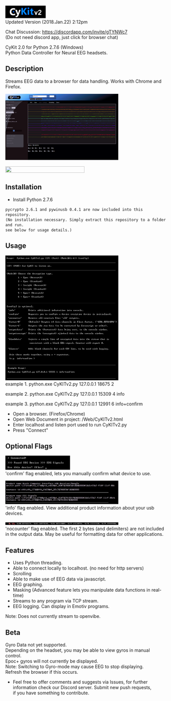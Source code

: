 <img src="./git-Images/CyKITv2.png" width=25% height=25% ><br>
Updated Version (2018.Jan.22) 2:12pm


Chat Discussion:
https://discordapp.com/invite/gTYNWc7 <br>
(Do not need discord app, just click for browser chat)

CyKit 2.0 for Python 2.7.6 (Windows) <br>
Python Data Controller for Neural EEG headsets.

Description
-----------
Streams EEG data to a browser for data handling.
Works with Chrome and Firefox.

<img src="./git-Images/CyKITpreview.png" width=70% height=70% ><br><br>
<img src="http://cymaticorp.com/edu/CyKITv2-/CyKITv2-example.png" width=70% height=70% ><br>

Installation
------------
* Install Python 2.7.6

```
pycrypto 2.6.1 and pywinusb 0.4.1 are now included into this repository.
(No installation necessary. Simply extract this repository to a folder and run.
see below for usage details.)
```

Usage
-----

<img src="./git-Images/helpFile.png" width=70% height=70% ><br>
example 1.
python.exe CyKITv2.py 127.0.0.1 18675 2

example 2.
python.exe CyKITv2.py 127.0.0.1 15309 4 info

example 3.
python.exe CyKITv2.py 127.0.0.1 12991 6 info+confirm


* Open a browser. (Firefox/Chrome)
* Open Web Document in project: /Web/CyKITv2.html
* Enter localhost and listen port used to run CyKITv2.py
* Press "Connect"

Optional Flags
--------------
<img src="./git-Images/help1.png" width=40% height=40% ><br>
'confirm' flag enabled, lets you manually confirm what device to use.

<img src="./git-Images/help2.png" width=70% height=70% ><br>
'info' flag enabled. View additional product information about your
usb devices.

<img src="./git-Images/help4.png" width=70% height=70% ><br>
'nocounter' flag enabled. The first 2 bytes (and delimiters) are not included<br>
in the output data. May be useful for formatting data for other applications.

Features
--------

* Uses Python threading.
* Able to connect locally to localhost. (no need for http servers)
* Scrolling
* Able to make use of EEG data via javascript.
* EEG graphing.
* Masking (Advanced feature lets you manipulate data functions in real-time)
* Streams to any program via TCP stream.
* EEG logging. Can display in Emotiv programs.

Note: Does not currently stream to openvibe. <br>

Beta
----

Gyro Data not yet supported.  <br>
Depending on the headset, you may be able to view gyros in manual control. <br>
Epoc+ gyros will not currently be displayed. <br>
Note: Switching to Gyro-mode may cause EEG to stop displaying.  <br>
Refresh the browser if this occurs. <br>

* Feel free to offer comments and suggests via Issues, for further <br>
information check our Discord server.  Submit new push requests,  <br>
if you have something to contribute. <br>

